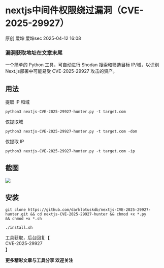#  nextjs中间件权限绕过漏洞（CVE-2025-29927）   
原创 爱坤  爱坤sec   2025-04-12 16:08  
  
### 漏洞获取地址在文章末尾  
  
  
一个简单的 Python 工具，可自动进行 Shodan 搜索和筛选目标 IP/域，以识别Next.js部署中可能易受 CVE-2025-29927 攻击的资产。  
## 用法  
  
提取 IP 和域  
```
python3 nextjs-CVE-2025-29927-hunter.py -t target.com
```  
  
仅提取域  
```
python3 nextjs-CVE-2025-29927-hunter.py -t target.com -dom
```  
  
仅提取 IP  
```
python3 nextjs-CVE-2025-29927-hunter.py -t target.com -ip
```  
## 截图  
  
![](https://mmbiz.qpic.cn/sz_mmbiz_png/pRXeQadBtYFic0TIEfEgUPibrdObVrEZOdjdqTmpHPLmHtiaBkiaw9kDtibicAqIXu5HJND0qp8HQ8HbNXfIsp4T2S2w/640?wx_fmt=png&from=appmsg "")  
## 安装  
```
git clone https://github.com/darklotuskdb/nextjs-CVE-2025-29927-hunter.git && cd nextjs-CVE-2025-29927-hunter && chmod +x *.py && chmod +x *.sh 
```  
```
./install.sh
```  
  
  
工具获取，后台回复【  
CVE-2025-29927  
】  
  
**更多精彩文章与工具分享 欢迎关注**  
  
  

